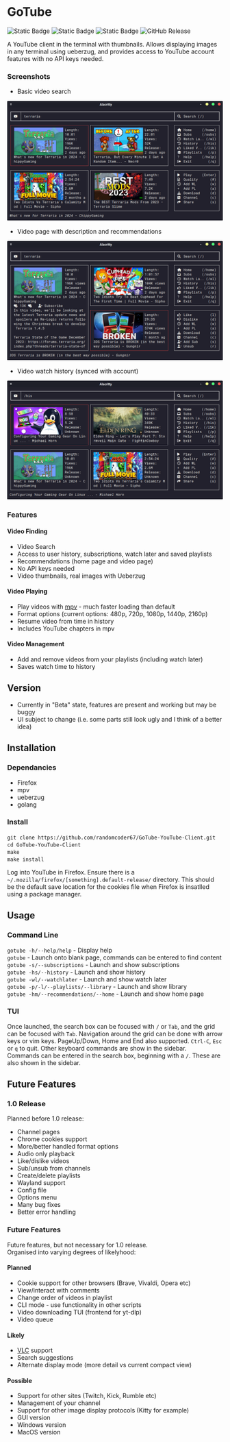 # GoTube

![Static Badge](https://img.shields.io/badge/Linux-grey?logo=linux)
![Static Badge](https://img.shields.io/badge/Golang-007D9C)
![Static Badge](https://img.shields.io/badge/Usage-Terminal_YouTube_Client-blue)
![GitHub Release](https://img.shields.io/github/v/tag/randomcoder67/GoTube-YouTube-Client)

A YouTube client in the terminal with thumbnails. Allows displaying images in any terminal using ueberzug, and provides access to YouTube account features with no API keys needed.

### Screenshots

* Basic video search

![Video Search](.screenshots/search.png)

* Video page with description and recommendations

![Video Page](.screenshots/videoPage.png)

* Video watch history (synced with account)

![Watch History](.screenshots/history.png)

### Features

#### Video Finding

* Video Search
* Access to user history, subscriptions, watch later and saved playlists
* Recommendations (home page and video page)
* No API keys needed
* Video thumbnails, real images with Ueberzug

#### Video Playing

* Play videos with [mpv](https://github.com/mpv-player/mpv) - much faster loading than default
* Format options (current options: 480p, 720p, 1080p, 1440p, 2160p)
* Resume video from time in history
* Includes YouTube chapters in mpv

#### Video Management

* Add and remove videos from your playlists (including watch later)
* Saves watch time to history

## Version

* Currently in "Beta" state, features are present and working but may be buggy
* UI subject to change (i.e. some parts still look ugly and I think of a better idea)

## Installation

### Dependancies

* Firefox
* mpv
* ueberzug
* golang

### Install

`git clone https://github.com/randomcoder67/GoTube-YouTube-Client.git`  
`cd GoTube-YouTube-Client`  
`make`  
`make install`  

Log into YouTube in Firefox. Ensure there is a `~/.mozilla/firefox/[something].default-release/` directory. This should be the default save location for the cookies file when Firefox is insatlled using a package manager.

## Usage

### Command Line

`gotube -h/--help/help` - Display help  
`gotube` - Launch onto blank page, commands can be entered to find content  
`gotube -s/--subscriptions` - Launch and show subscriptions  
`gotube -hs/--history` - Launch and show history  
`gotube -wl/--watchlater` - Launch and show watch later  
`gotube -p/-l/--playlists/--library` - Launch and show library  
`gotube -hm/--recommendations/--home` - Launch and show home page  

### TUI

Once launched, the search box can be focused with `/` or `Tab`, and the grid can be focused with `Tab`. Navigation around the grid can be done with arrow keys or vim keys. PageUp/Down, Home and End also supported. `Ctrl-C`, `Esc` or `q` to quit. Other keyboard commands are show in the sidebar.  
Commands can be entered in the search box, beginning with a `/`. These are also shown in the sidebar.

## Future Features

### 1.0 Release

Planned before 1.0 release:

* Channel pages
* Chrome cookies support
* More/better handled format options
* Audio only playback
* Like/dislike videos
* Sub/unsub from channels
* Create/delete playlists
* Wayland support
* Config file
* Options menu
* Many bug fixes
* Better error handling

### Future Features

Future features, but not necessary for 1.0 release.  
Organised into varying degrees of likelyhood:

#### Planned

* Cookie support for other browsers (Brave, Vivaldi, Opera etc)
* View/interact with comments
* Change order of videos in playlist
* CLI mode - use functionality in other scripts
* Video downloading TUI (frontend for yt-dlp)
* Video queue

#### Likely

* [VLC](https://www.videolan.org/) support
* Search suggestions
* Alternate display mode (more detail vs current compact view)

#### Possible

* Support for other sites (Twitch, Kick, Rumble etc)
* Management of your channel
* Support for other image display protocols (Kitty for example)
* GUI version
* Windows version
* MacOS version
